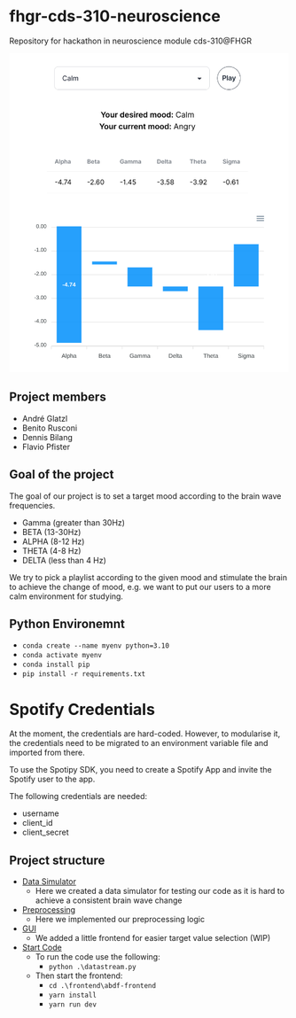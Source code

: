 # fhgr-cds-310-neuroscience
Repository for hackathon in neuroscience module cds-310@FHGR

![Showcase](showcase.png "Showcase")

## Project members
- André Glatzl
- Benito Rusconi
- Dennis Bilang
- Flavio Pfister

## Goal of the project
The goal of our project is to set a target mood according to the brain wave frequencies.
- Gamma (greater than 30Hz)
- BETA (13-30Hz)
- ALPHA (8-12 Hz)
- THETA (4-8 Hz)
- DELTA (less than 4 Hz)

We try to pick a playlist according to the given mood and stimulate the brain to achieve the change of mood, e.g. we want to put our users to a more calm environment for studying.

## Python Environemnt
- ``conda create --name myenv python=3.10``
- ``conda activate myenv``
- ``conda install pip``
- ``pip install -r requirements.txt``

# Spotify Credentials

At the moment, the credentials are hard-coded. However, to modularise it, the credentials need to be migrated to an environment variable file and imported from there.

To use the Spotipy SDK, you need to create a Spotify App and invite the Spotify user to the app.

The following credentials are needed:

 - username
 - client_id
 - client_secret

## Project structure
- [Data Simulator](./Simulator)
    - Here we created a data simulator for testing our code as it is hard to achieve a consistent brain wave change
- [Preprocessing](./Preprocessing)
    - Here we implemented our preprocessing logic
- [GUI](./frontend/abdf-frontend)
    - We added a little frontend for easier target value selection (WIP)
- [Start Code](./)
    - To run the code use the following:
        - ``python .\datastream.py``
    - Then start the frontend:
        - ``cd .\frontend\abdf-frontend``
        - ``yarn install``
        - ``yarn run dev``
